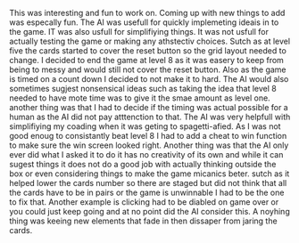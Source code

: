 This was interesting and fun to work on. Coming up with new things to add was especally fun. The AI was usefull for quickly implemeting ideais in to the game. IT was also usfull for simplifiying things. It was not usfull for actually testing the game or making any athstectiv choices. Sutch as at level five the cards started to cover the reset button so the grid layout needed to change. I decided to end the game at level 8 as it was easery to keep from being to messy and would still not cover the reset button. Also as the game is timed on a count down I decided to not make it to hard. The AI would also sometimes sugjest nonsensical ideas such as taking the idea that level 8 needed to have mote time was to give it the smae amount as level one. another thing was that I had to decide if the timing was actual possible for a human as the AI did not pay atttenction to that. The AI was very helpfull with simplifiying my coading when it was geting to spagetti-afied.  As I was not good enoug to consistantly beat level 8 I had to add a cheat to win function to make sure the win screen looked right. Another thing was that the AI only ever did what I asked it to do it has no creativity of its own and while it can sugest things it does not do a good job with actually thinking outside the box or even considering things to make the game micanics beter. sutch as it helped lower the cards number so there are staged but did not think that all the cards have to be in pairs or the game is unwinnable I had to be the one to fix that. Another example is clicking had to be diabled on game over or you could just keep going and at no point did the AI consider this. A noyhing thing was keeing new elements that fade in then dissaper from jaring the cards.